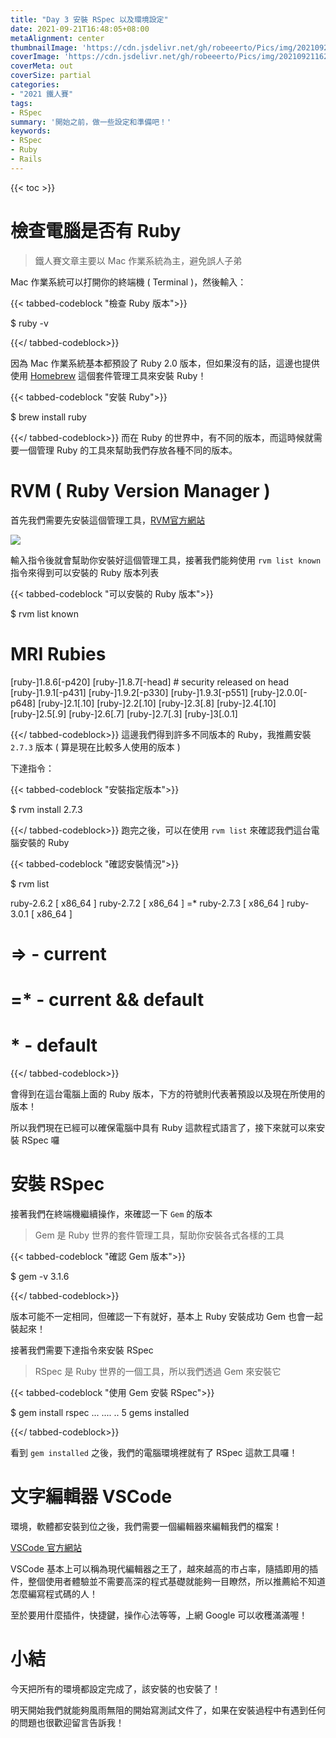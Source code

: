 ```yaml
---
title: "Day 3 安裝 RSpec 以及環境設定"
date: 2021-09-21T16:48:05+08:00
metaAlignment: center
thumbnailImage: 'https://cdn.jsdelivr.net/gh/robeeerto/Pics/img/202109211620030.png'
coverImage: 'https://cdn.jsdelivr.net/gh/robeeerto/Pics/img/202109211620030.png' 
coverMeta: out
coverSize: partial
categories:
- "2021 鐵人賽"
tags:
- RSpec
summary: '開始之前，做一些設定和準備吧！'
keywords:
- RSpec
- Ruby
- Rails
---
```


{{< toc >}}

# 檢查電腦是否有 Ruby

> 鐵人賽文章主要以 Mac 作業系統為主，避免誤人子弟

Mac 作業系統可以打開你的終端機 ( Terminal )，然後輸入：

{{< tabbed-codeblock "檢查 Ruby 版本">}}
<!-- tab shell -->
$ ruby -v
<!-- endtab -->
{{</ tabbed-codeblock>}}

因為 Mac 作業系統基本都預設了 Ruby 2.0 版本，但如果沒有的話，這邊也提供使用 [Homebrew](https://cdn.jsdelivr.net/gh/robeeerto/Pics/img/202109211655164.png) 這個套件管理工具來安裝 Ruby！

{{< tabbed-codeblock "安裝 Ruby">}}
<!-- tab shell -->
$ brew install ruby
<!-- endtab -->
{{</ tabbed-codeblock>}}
而在 Ruby 的世界中，有不同的版本，而這時候就需要一個管理 Ruby 的工具來幫助我們存放各種不同的版本。

# RVM ( Ruby Version Manager )

首先我們需要先安裝這個管理工具，[RVM官方網站](https://rvm.io/)

![](https://i.imgur.com/PwejIZf.png)

輸入指令後就會幫助你安裝好這個管理工具，接著我們能夠使用 `rvm list known` 指令來得到可以安裝的 Ruby 版本列表

{{< tabbed-codeblock "可以安裝的 Ruby 版本">}}
<!-- tab shell -->
$ rvm list known
# MRI Rubies
[ruby-]1.8.6[-p420]
[ruby-]1.8.7[-head] # security released on head
[ruby-]1.9.1[-p431]
[ruby-]1.9.2[-p330]
[ruby-]1.9.3[-p551]
[ruby-]2.0.0[-p648]
[ruby-]2.1[.10]
[ruby-]2.2[.10]
[ruby-]2.3[.8]
[ruby-]2.4[.10]
[ruby-]2.5[.9]
[ruby-]2.6[.7]
[ruby-]2.7[.3]
[ruby-]3[.0.1]
<!-- endtab -->
{{</ tabbed-codeblock>}}
這邊我們得到許多不同版本的 Ruby，我推薦安裝 `2.7.3` 版本 ( 算是現在比較多人使用的版本 )

下達指令：

{{< tabbed-codeblock "安裝指定版本">}}
<!-- tab shell -->
$ rvm install 2.7.3
<!-- endtab -->
{{</ tabbed-codeblock>}}
跑完之後，可以在使用 `rvm list` 來確認我們這台電腦安裝的 Ruby

{{< tabbed-codeblock "確認安裝情況">}}
<!-- tab shell -->
$ rvm list

   ruby-2.6.2 [ x86_64 ]
   ruby-2.7.2 [ x86_64 ]
=* ruby-2.7.3 [ x86_64 ]
   ruby-3.0.1 [ x86_64 ]

# => - current
# =* - current && default
#  * - default
<!-- endtab -->
{{</ tabbed-codeblock>}}

會得到在這台電腦上面的 Ruby 版本，下方的符號則代表著預設以及現在所使用的版本！

所以我們現在已經可以確保電腦中具有 Ruby 這款程式語言了，接下來就可以來安裝 RSpec 囉

# 安裝 RSpec 

接著我們在終端機繼續操作，來確認一下 `Gem` 的版本

> Gem 是 Ruby 世界的套件管理工具，幫助你安裝各式各樣的工具

{{< tabbed-codeblock "確認 Gem 版本">}}
<!-- tab shell -->
$ gem -v
3.1.6
<!-- endtab -->
{{</ tabbed-codeblock>}}

版本可能不一定相同，但確認一下有就好，基本上 Ruby 安裝成功 Gem 也會一起裝起來！

接著我們需要下達指令來安裝 RSpec 

> RSpec 是 Ruby 世界的一個工具，所以我們透過 Gem 來安裝它

{{< tabbed-codeblock "使用 Gem 安裝 RSpec">}}
<!-- tab shell -->
$ gem install rspec
...
....
..
5 gems installed
<!-- endtab -->
{{</ tabbed-codeblock>}}

看到 `gem installed` 之後，我們的電腦環境裡就有了 RSpec 這款工具囉！

# 文字編輯器 VSCode

環境，軟體都安裝到位之後，我們需要一個編輯器來編輯我們的檔案！

[VSCode 官方網站](https://code.visualstudio.com/) 

VSCode 基本上可以稱為現代編輯器之王了，越來越高的市占率，隨插即用的插件，整個使用者體驗並不需要高深的程式基礎就能夠一目瞭然，所以推薦給不知道怎麼編寫程式碼的人！

至於要用什麼插件，快捷鍵，操作心法等等，上網 Google 可以收穫滿滿喔！

# 小結

今天把所有的環境都設定完成了，該安裝的也安裝了！

明天開始我們就能夠風雨無阻的開始寫測試文件了，如果在安裝過程中有遇到任何的問題也很歡迎留言告訴我！